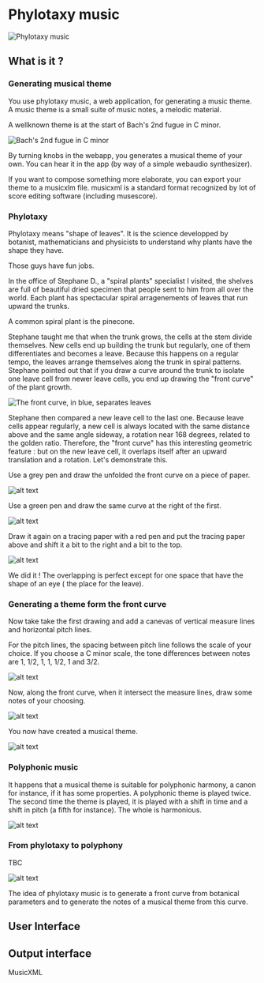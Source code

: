 # Phylotaxy music

![Phylotaxy music](image.png)

## What is it ?

### Generating musical theme

You use phylotaxy music, a web application, for 
generating a music
theme. A music theme is a small suite 
of music notes, a melodic material.

 A wellknown theme is at the start of Bach's 2nd 
 fugue in C minor.

 ![Bach's 2nd fugue in C minor](image-1.png)

By turning 
knobs in the webapp, you generates 
a musical theme of your own. 
You can hear it in the app 
(by way of a simple 
webaudio synthesizer).

If you want to compose something 
more elaborate, you can export
your theme
to a musicxlm file. 
musicxml is a standard 
format recognized by
lot of score editing 
software (including musescore).

### Phylotaxy

Phylotaxy means "shape of leaves". 
It is the 
science developped by botanist, 
mathematicians and physicists 
to understand why plants
have the shape they have.

Those guys have fun jobs.

In the office of Stephane D.,
a "spiral plants" specialist I 
visited, the shelves are full of 
beautiful 
dried specimen that people 
sent to him
from all over the world. 
Each plant has spectacular
spiral arragenements of leaves
that run upward the trunks.

A common spiral plant is the pinecone.

Stephane taught me that when 
the trunk grows, 
the cells
at the stem divide themselves. New cells
 end up building
the trunk but regularly, 
one of them differentiates and
becomes a leave. 
Because this happens on a regular tempo, 
the leaves arrange themselves along 
the trunk
in spiral patterns. 
Stephane pointed out that if you draw
a curve around the trunk to isolate 
one leave cell from
newer leave cells, you end up drawing 
the "front curve"
of the plant growth.

![The front curve, in blue, separates leaves](image-2.png)

Stephane then compared a new leave cell 
to the last one.
Because leave cells appear regularly, 
a new cell is 
always located with the same distance
 above and the
same angle sideway, 
a rotation near 168 degrees, 
related to the golden ratio. 
Therefore, the "front curve" has 
this interesting geometric feature : 
but on the new leave cell,
it overlaps itself
after an upward translation 
and a rotation. Let's demonstrate this.

Use a grey pen and draw the unfolded the front curve on a piece 
of paper.

![alt text](image-9.png)

Use a green pen and draw the same curve at the right of the first.

![alt text](image-8.png)

Draw it again
on a tracing paper with a red pen and put the tracing 
paper above and
shift it a bit to the right and 
a bit to the top.

![alt text](image-10.png)

We did it ! The overlapping 
is perfect 
except for one space that have
the shape of an eye (
the place for the leave).

### Generating a theme form the front curve 

Now take take the first drawing and add a canevas
of vertical measure lines and horizontal pitch lines.

For the pitch lines, the spacing between pitch line
follows the scale of your choice. If you
choose a C minor scale, the tone differences between
notes are 1, 1/2, 1, 1, 1/2, 1 and 3/2.

![alt text](image-3.png)

Now, along the front curve, when it intersect the 
measure lines, 
draw some notes of your choosing.

![alt text](image-4.png)

You now have created a musical theme.

![alt text](image-5.png)

### Polyphonic music

It happens that a musical theme is 
suitable for polyphonic harmony,
a canon for instance, if it has 
some properties. 
A polyphonic theme is played twice.
The second time the theme is played,
it is played with a 
shift in time and a shift in pitch 
(a fifth for instance). 
The whole is harmonious.

![alt text](image-7.png)

### From phylotaxy to polyphony

TBC

![alt text](image-11.png)

The idea of phylotaxy music is to 
generate a front curve from botanical 
parameters and to generate 
the notes of a musical theme from
this curve.

## User Interface

## Output interface

MusicXML



